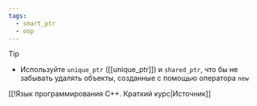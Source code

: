 ```yaml
---
tags:
  - smart_ptr
  - oop
---
```


> [!tip]
> - Используйте `unique_ptr` ([[unique_ptr]]) и `shared_ptr`, что бы не забывать удалять объекты, созданные с помощью оператора `new` 

[[!Язык программирования C++. Краткий курс|Источник]]
